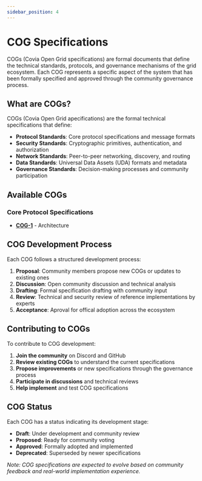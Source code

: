 ```yaml
---
sidebar_position: 4
---
```


# COG Specifications

COGs (Covia Open Grid specifications) are formal  documents that define the technical standards, protocols, and governance mechanisms of the grid ecosystem. Each COG represents a specific aspect of the system that has been formally specified and approved through the community governance process.

## What are COGs?

COGs (Covia Open Grid apecifications) are the formal technical specifications that define:

- **Protocol Standards**: Core protocol specifications and message formats
- **Security Standards**: Cryptographic primitives, authentication, and authorization
- **Network Standards**: Peer-to-peer networking, discovery, and routing
- **Data Standards**: Universal Data Assets (UDA) formats and metadata
- **Governance Standards**: Decision-making processes and community participation

## Available COGs

### Core Protocol Specifications

- **[COG-1](./protocol/cogs/COG-001)** - Architecture

## COG Development Process

Each COG follows a structured development process:

1. **Proposal**: Community members propose new COGs or updates to existing ones
2. **Discussion**: Open community discussion and technical analysis
3. **Drafting**: Formal specification drafting with community input
4. **Review**: Technical and security review of reference implementations by experts
5. **Acceptance**: Aproval for offical adoption across the ecosystem

## Contributing to COGs

To contribute to COG development:

1. **Join the community** on Discord and GitHub
2. **Review existing COGs** to understand the current specifications
3. **Propose improvements** or new specifications through the governance process
4. **Participate in discussions** and technical reviews
5. **Help implement** and test COG specifications

## COG Status

Each COG has a status indicating its development stage:

- **Draft**: Under development and community review
- **Proposed**: Ready for community voting
- **Approved**: Formally adopted and implemented
- **Deprecated**: Superseded by newer specifications

*Note: COG specifications are expected to evolve based on community feedback and real-world implementation experience.* 